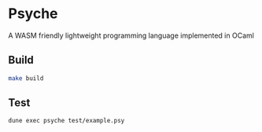 # Psyche

A WASM friendly lightweight programming language implemented in OCaml

## Build

```bash
make build
```

## Test

```bash
dune exec psyche test/example.psy
```
